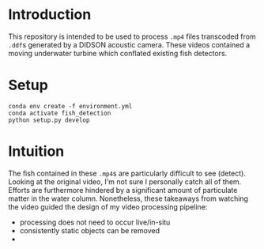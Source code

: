 
# Introduction

This repository is intended to be used to process `.mp4` files transcoded from `.ddf`s generated by a DIDSON acoustic camera. These videos contained a moving underwater turbine which conflated existing fish detectors.

# Setup

```
conda env create -f environment.yml
conda activate fish_detection
python setup.py develop
```

# Intuition

The fish contained in these `.mp4`s are particularly difficult to see (detect). Looking at the original video, I'm not sure I personally catch all of them. Efforts are furthermore hindered by a significant amount of particulate matter in the water column. Nonetheless, these takeaways from watching the video guided the design of my video processing pipeline:

- processing does not need to occur live/in-situ
- consistently static objects can be removed
- 